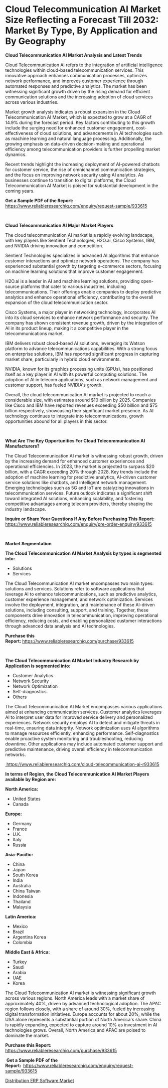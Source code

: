 <p><h1>Cloud Telecommunication AI Market Size Reflecting a Forecast Till 2032: Market By Type, By Application and By Geography</h1></p><p><strong>Cloud Telecommunication AI Market Analysis and Latest Trends</strong></p>
<p><p>Cloud Telecommunication AI refers to the integration of artificial intelligence technologies within cloud-based telecommunication services. This innovative approach enhances communication processes, optimizes network performance, and improves customer experience through automated responses and predictive analytics. The market has been witnessing significant growth driven by the rising demand for efficient communication solutions and the increasing adoption of cloud services across various industries.</p><p>Market growth analysis indicates a robust expansion in the Cloud Telecommunication AI Market, which is expected to grow at a CAGR of 14.9% during the forecast period. Key factors contributing to this growth include the surging need for enhanced customer engagement, cost-effectiveness of cloud solutions, and advancements in AI technologies such as machine learning and natural language processing. Additionally, the growing emphasis on data-driven decision-making and operational efficiency among telecommunication providers is further propelling market dynamics.</p><p>Recent trends highlight the increasing deployment of AI-powered chatbots for customer service, the rise of omnichannel communication strategies, and the focus on improving network security using AI analytics. As businesses continue to transition to digital platforms, the Cloud Telecommunication AI Market is poised for substantial development in the coming years.</p></p>
<p><strong>Get a Sample PDF of the Report:&nbsp;</strong> <a href="https://www.reliableresearchiq.com/enquiry/request-sample/933615?utm_campaign=2655&utm_medium=2&utm_source=Github&utm_content=ia&utm_term=08032025&utm_id=cloud-telecommunication-ai">https://www.reliableresearchiq.com/enquiry/request-sample/933615</a></p>
<p>&nbsp;</p>
<p><strong>Cloud Telecommunication AI Major Market Players</strong></p>
<p><p>The cloud telecommunication AI market is a rapidly evolving landscape, with key players like Sentient Technologies, H2O.ai, Cisco Systems, IBM, and NVIDIA driving innovation and competition. </p><p>Sentient Technologies specializes in advanced AI algorithms that enhance customer interactions and optimize network operations. The company has experienced substantial growth by targeting e-commerce sectors, focusing on machine learning solutions that improve customer engagement.</p><p>H2O.ai is a leader in AI and machine learning solutions, providing open-source platforms that cater to various industries, including telecommunications. Their offerings enable companies to deploy predictive analytics and enhance operational efficiency, contributing to the overall expansion of the cloud telecommunication sector.</p><p>Cisco Systems, a major player in networking technology, incorporates AI into its cloud services to enhance network performance and security. The company has shown consistent revenue growth, driven by the integration of AI in its product lineup, making it a competitive player in the telecommunications market.</p><p>IBM delivers robust cloud-based AI solutions, leveraging its Watson platform to advance telecommunications capabilities. With a strong focus on enterprise solutions, IBM has reported significant progress in capturing market share, particularly in hybrid cloud environments.</p><p>NVIDIA, known for its graphics processing units (GPUs), has positioned itself as a key player in AI with its powerful computing solutions. The adoption of AI in telecom applications, such as network management and customer support, has fueled NVIDIA's growth. </p><p>Overall, the cloud telecommunication AI market is projected to reach a considerable size, with estimates around $10 billion by 2025. Companies like Cisco and IBM have reported revenues exceeding $50 billion and $75 billion respectively, showcasing their significant market presence. As AI technology continues to integrate into telecommunications, growth opportunities abound for all players in this sector.</p></p>
<p>&nbsp;</p>
<p><strong>What Are The Key Opportunities For Cloud Telecommunication AI Manufacturers?</strong></p>
<p><p>The Cloud Telecommunication AI market is witnessing robust growth, driven by the increasing demand for enhanced customer experiences and operational efficiencies. In 2023, the market is projected to surpass $20 billion, with a CAGR exceeding 20% through 2028. Key trends include the adoption of machine learning for predictive analytics, AI-driven customer service solutions like chatbots, and intelligent network management. Emerging technologies such as 5G and IoT are catalyzing innovations in telecommunication services. Future outlook indicates a significant shift toward integrated AI solutions, enhancing scalability, and fostering competitive advantages among telecom providers, thereby shaping the industry landscape.</p></p>
<p><strong>Inquire or Share Your Questions If Any Before Purchasing This Report:</strong> <a href="https://www.reliableresearchiq.com/enquiry/pre-order-enquiry/933615?utm_campaign=2655&utm_medium=2&utm_source=Github&utm_content=ia&utm_term=08032025&utm_id=cloud-telecommunication-ai">https://www.reliableresearchiq.com/enquiry/pre-order-enquiry/933615</a></p>
<p>&nbsp;</p>
<p><strong>Market Segmentation</strong></p>
<p><strong>The Cloud Telecommunication AI Market Analysis by types is segmented into:</strong></p>
<p><ul><li>Solutions</li><li>Services</li></ul></p>
<p><p>The Cloud Telecommunication AI market encompasses two main types: solutions and services. Solutions refer to software applications that leverage AI to enhance telecommunications, such as predictive analytics, customer experience management, and network optimization. Services involve the deployment, integration, and maintenance of these AI-driven solutions, including consulting, support, and training. Together, these components drive innovation in telecommunication, improving operational efficiency, reducing costs, and enabling personalized customer interactions through advanced data analysis and AI technologies.</p></p>
<p><strong>Purchase this Report:&nbsp;</strong><a href="https://www.reliableresearchiq.com/purchase/933615?utm_campaign=2655&utm_medium=2&utm_source=Github&utm_content=ia&utm_term=08032025&utm_id=cloud-telecommunication-ai">https://www.reliableresearchiq.com/purchase/933615</a></p>
<p>&nbsp;</p>
<p><strong>The Cloud Telecommunication AI Market Industry Research by Application is segmented into:</strong></p>
<p><ul><li>Customer Analytics</li><li>Network Security</li><li>Network Optimization</li><li>Self-diagnostics</li><li>Others</li></ul></p>
<p><p>The Cloud Telecommunication AI Market encompasses various applications aimed at enhancing communication services. Customer analytics leverages AI to interpret user data for improved service delivery and personalized experiences. Network security employs AI to detect and mitigate threats in real-time, ensuring data integrity. Network optimization uses AI algorithms to manage resources efficiently, enhancing performance. Self-diagnostics enable proactive system monitoring and troubleshooting, reducing downtime. Other applications may include automated customer support and predictive maintenance, driving overall efficiency in telecommunication networks.</p></p>
<p><a href="https://www.reliableresearchiq.com/cloud-telecommunication-ai-r933615?utm_campaign=2655&utm_medium=2&utm_source=Github&utm_content=ia&utm_term=08032025&utm_id=cloud-telecommunication-ai">&nbsp;https://www.reliableresearchiq.com/cloud-telecommunication-ai-r933615</a></p>
<p><strong>In terms of Region, the Cloud Telecommunication AI Market Players available by Region are:</strong></p>
<p>
    <p> <strong> North America: </strong>
        <ul>
            <li>United States</li>
            <li>Canada</li>
        </ul>
        </p> 
    <p> <strong> Europe: </strong>
        <ul>
            <li>Germany</li>
            <li>France</li>
            <li>U.K.</li>
            <li>Italy</li>
            <li>Russia</li>
        </ul>
        </p> 
    <p> <strong> Asia-Pacific: </strong>
        <ul>
            <li>China</li>
            <li>Japan</li>
            <li>South Korea</li>
            <li>India</li>
            <li>Australia</li>
            <li>China Taiwan</li>
            <li>Indonesia</li>
            <li>Thailand</li>
            <li>Malaysia</li>
        </ul>
        </p> 
    <p> <strong> Latin America: </strong>
        <ul>
            <li>Mexico</li>
            <li>Brazil</li>
            <li>Argentina Korea</li>
            <li>Colombia</li>
        </ul>
        </p> 
    <p> <strong> Middle East & Africa: </strong>
        <ul>
            <li>Turkey</li>
            <li>Saudi</li>
            <li>Arabia</li>
            <li>UAE</li>
            <li>Korea</li>
        </ul>
    </p>
    </p>
<p><p>The Cloud Telecommunication AI market is witnessing significant growth across various regions. North America leads with a market share of approximately 40%, driven by advanced technological adoption. The APAC region follows closely, with a share of around 30%, fueled by increasing digital transformation initiatives. Europe accounts for about 20%, while the USA alone represents a substantial portion of North America's share. China is rapidly expanding, expected to capture around 10% as investment in AI technologies grows. Overall, North America and APAC are poised to dominate the market.</p></p>
<p><strong>Purchase this Report: </strong><a href="https://www.reliableresearchiq.com/purchase/933615?utm_campaign=2655&utm_medium=2&utm_source=Github&utm_content=ia&utm_term=08032025&utm_id=cloud-telecommunication-ai">https://www.reliableresearchiq.com/purchase/933615</a></p>
<p>&nbsp;<strong>Get a Sample PDF of the Report:&nbsp;&nbsp;</strong><a href="https://www.reliableresearchiq.com/enquiry/request-sample/933615?utm_campaign=2655&utm_medium=2&utm_source=Github&utm_content=ia&utm_term=08032025&utm_id=cloud-telecommunication-ai">https://www.reliableresearchiq.com/enquiry/request-sample/933615</a></p>
<p><strong></strong></p>
<p><p><a href="https://github.com/ulyssacrayne00231/Market-Research-Report-List-1/blob/main/distribution-erp-software-market.md?utm_campaign=2655&utm_medium=2&utm_source=Github&utm_content=ia&utm_term=08032025&utm_id=cloud-telecommunication-ai">Distribution ERP Software Market</a></p></p>